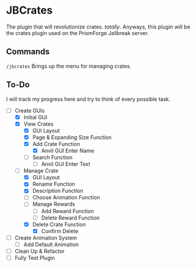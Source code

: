 # JBCrates

The plugin that will revolutionize crates. *totally*. Anyways, this plugin will be the crates plugin used on the PrismForge Jailbreak server. 
## Commands

`/jbcrates` Brings up the menu for managing crates.

## To-Do
I will track my progress here and try to think of every possible task.
- [ ] Create GUIs
  - [X] Initial GUI
  - [X] View Crates 
    - [X] GUI Layout
    - [X] Page & Expanding Size Function
    - [X] Add Crate Function
      - [X] Anvil GUI Enter Name
    - [ ] Search Function
        - [ ] Anvil GUI Enter Text
  - [ ] Manage Crate
    - [X] GUI Layout
    - [X] Rename Function
    - [X] Description Function
    - [ ] Choose Animation Function
    - [ ] Manage Rewards
        - [ ] Add Reward Function
        - [ ] Delete Reward Function
    - [X] Delete Crate Function
        - [X] Confirm Delete
- [ ] Create Animation System
  - [ ] Add Default Animation
- [ ] Clean Up & Refactor
- [ ] Fully Test Plugin
